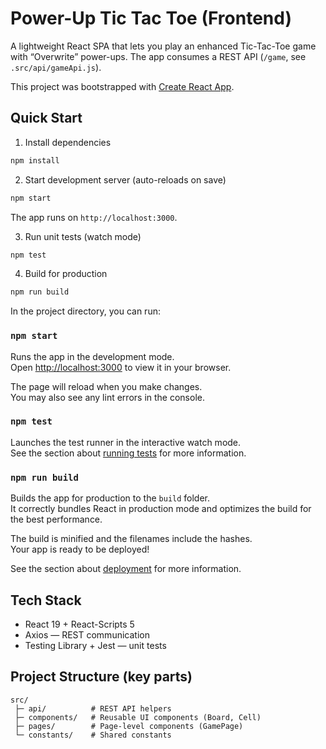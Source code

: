 # Power-Up Tic Tac Toe (Frontend)

A lightweight React SPA that lets you play an enhanced Tic-Tac-Toe game with “Overwrite” power-ups. The app consumes a REST API (`/game`, see `.src/api/gameApi.js`).

This project was bootstrapped with [Create React App](https://github.com/facebook/create-react-app).

## Quick Start

1. Install dependencies

```bash
npm install
```

2. Start development server (auto-reloads on save)

```bash
npm start
```

The app runs on `http://localhost:3000`.

3. Run unit tests (watch mode)

```bash
npm test
```

4. Build for production

```bash
npm run build
```

In the project directory, you can run:

### `npm start`

Runs the app in the development mode.\
Open [http://localhost:3000](http://localhost:3000) to view it in your browser.

The page will reload when you make changes.\
You may also see any lint errors in the console.

### `npm test`

Launches the test runner in the interactive watch mode.\
See the section about [running tests](https://facebook.github.io/create-react-app/docs/running-tests) for more information.

### `npm run build`

Builds the app for production to the `build` folder.\
It correctly bundles React in production mode and optimizes the build for the best performance.

The build is minified and the filenames include the hashes.\
Your app is ready to be deployed!

See the section about [deployment](https://facebook.github.io/create-react-app/docs/deployment) for more information.

## Tech Stack

* React 19 + React-Scripts 5
* Axios — REST communication
* Testing Library + Jest — unit tests

## Project Structure (key parts)

```
src/
 ├─ api/          # REST API helpers
 ├─ components/   # Reusable UI components (Board, Cell)
 ├─ pages/        # Page-level components (GamePage)
 └─ constants/    # Shared constants
```